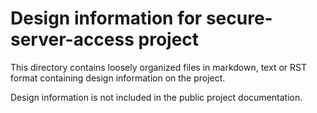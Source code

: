 Design information for secure-server-access project
===================================================

This directory contains loosely organized files in markdown, text or RST format
containing design information on the project.

Design information is not included in the public project documentation.
